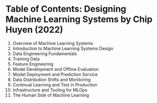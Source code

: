# Table of Contents: Designing Machine Learning Systems by Chip Huyen (2022)

1. Overview of Machine Learning Systems
2. Introduction to Machine Learning Systems Design
3. Data Engineering Fundamentals
4. Training Data
5. Feature Engineering
6. Model Development and Offline Evaluation
7. Model Deployment and Prediction Service
8. Data Distribution Shifts and Monitoring
9. Continual Learning and Test in Production
10. Infrastructure and Tooling for MLOps
11. The Human Side of Machine Learning